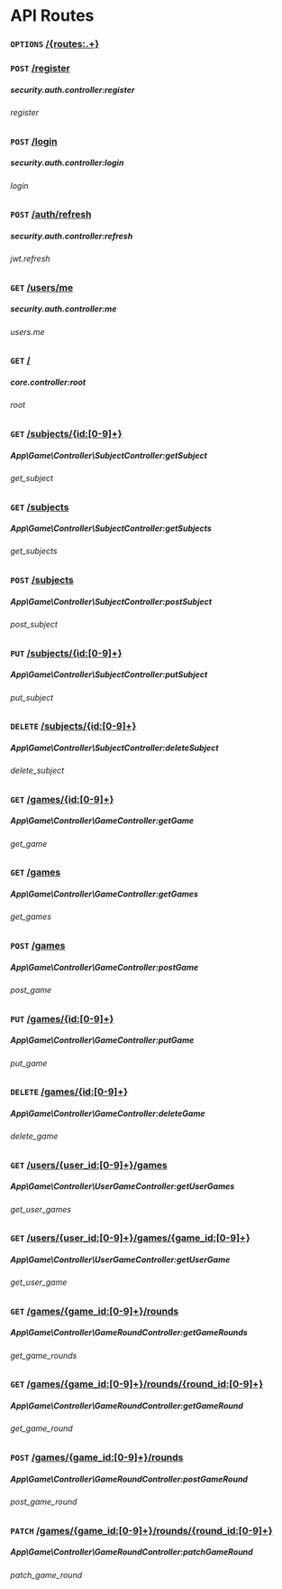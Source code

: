 # API Routes

### `OPTIONS` [/{routes:.+}](http://localhost/findthewords/{routes:.+})

### `POST` [/register](http://localhost/findthewords/register)
##### security.auth.controller:register
###### register

### `POST` [/login](http://localhost/findthewords/login)
##### security.auth.controller:login
###### login

### `POST` [/auth/refresh](http://localhost/findthewords/auth/refresh)
##### security.auth.controller:refresh
###### jwt.refresh

### `GET` [/users/me](http://localhost/findthewords/users/me)
##### security.auth.controller:me
###### users.me

### `GET` [/](http://localhost/findthewords/)
##### core.controller:root
###### root

### `GET` [/subjects/{id:[0-9]+}](http://localhost/findthewords/subjects/{id:[0-9]+})
##### App\Game\Controller\SubjectController:getSubject
###### get_subject

### `GET` [/subjects](http://localhost/findthewords/subjects)
##### App\Game\Controller\SubjectController:getSubjects
###### get_subjects

### `POST` [/subjects](http://localhost/findthewords/subjects)
##### App\Game\Controller\SubjectController:postSubject
###### post_subject

### `PUT` [/subjects/{id:[0-9]+}](http://localhost/findthewords/subjects/{id:[0-9]+})
##### App\Game\Controller\SubjectController:putSubject
###### put_subject

### `DELETE` [/subjects/{id:[0-9]+}](http://localhost/findthewords/subjects/{id:[0-9]+})
##### App\Game\Controller\SubjectController:deleteSubject
###### delete_subject

### `GET` [/games/{id:[0-9]+}](http://localhost/findthewords/games/{id:[0-9]+})
##### App\Game\Controller\GameController:getGame
###### get_game

### `GET` [/games](http://localhost/findthewords/games)
##### App\Game\Controller\GameController:getGames
###### get_games

### `POST` [/games](http://localhost/findthewords/games)
##### App\Game\Controller\GameController:postGame
###### post_game

### `PUT` [/games/{id:[0-9]+}](http://localhost/findthewords/games/{id:[0-9]+})
##### App\Game\Controller\GameController:putGame
###### put_game

### `DELETE` [/games/{id:[0-9]+}](http://localhost/findthewords/games/{id:[0-9]+})
##### App\Game\Controller\GameController:deleteGame
###### delete_game

### `GET` [/users/{user_id:[0-9]+}/games](http://localhost/findthewords/users/{user_id:[0-9]+}/games)
##### App\Game\Controller\UserGameController:getUserGames
###### get_user_games

### `GET` [/users/{user_id:[0-9]+}/games/{game_id:[0-9]+}](http://localhost/findthewords/users/{user_id:[0-9]+}/games/{game_id:[0-9]+})
##### App\Game\Controller\UserGameController:getUserGame
###### get_user_game

### `GET` [/games/{game_id:[0-9]+}/rounds](http://localhost/findthewords/games/{game_id:[0-9]+}/rounds)
##### App\Game\Controller\GameRoundController:getGameRounds
###### get_game_rounds

### `GET` [/games/{game_id:[0-9]+}/rounds/{round_id:[0-9]+}](http://localhost/findthewords/games/{game_id:[0-9]+}/rounds/{round_id:[0-9]+})
##### App\Game\Controller\GameRoundController:getGameRound
###### get_game_round

### `POST` [/games/{game_id:[0-9]+}/rounds](http://localhost/findthewords/games/{game_id:[0-9]+}/rounds)
##### App\Game\Controller\GameRoundController:postGameRound
###### post_game_round

### `PATCH` [/games/{game_id:[0-9]+}/rounds/{round_id:[0-9]+}](http://localhost/findthewords/games/{game_id:[0-9]+}/rounds/{round_id:[0-9]+})
##### App\Game\Controller\GameRoundController:patchGameRound
###### patch_game_round


